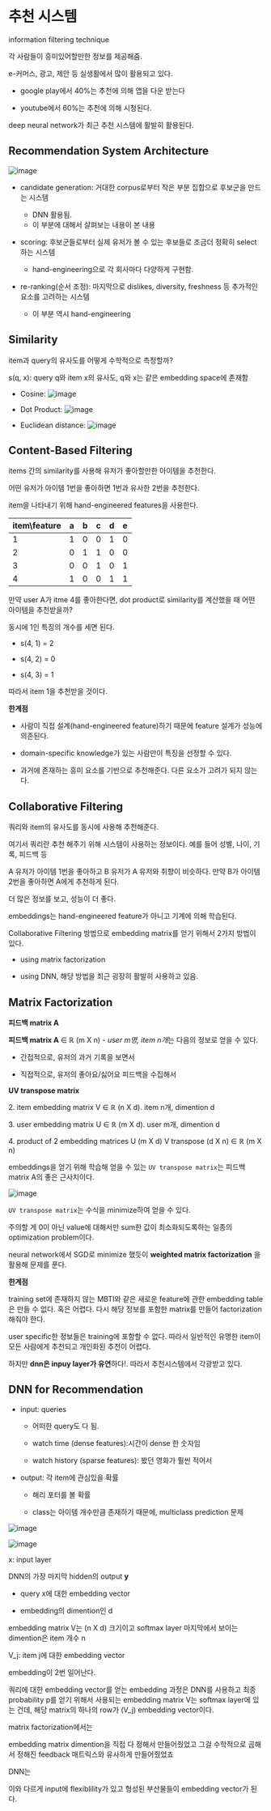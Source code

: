 # 추천 시스템

information filtering technique

각 사람들이 흥미있어할만한 정보를 제공해줌.

e-커머스, 광고, 제안 등 실생활에서 많이 활용되고 있다.

- google play에서 40%는 추천에 의해 앱을 다운 받는다

- youtube에서 60%는 추천에 의해 시청된다.

deep neural network가 최근 추천 시스템에 활발히 활용된다.

## Recommendation System Architecture

![image](https://user-images.githubusercontent.com/68107000/172077502-1d9c7bc9-5b20-4a5a-9a26-cb5928a8c35c.png)

- candidate generation: 거대한 corpus로부터 작은 부분 집합으로 후보군을 만드는 시스템
  
  - DNN 활용됨.
  - 이 부분에 대해서 살펴보는 내용이 본 내용

- scoring: 후보군들로부터 실제 유저가 볼 수 있는 후보들로 조금더 정확히 select하는 시스템
  
  - hand-engineering으로 각 회사마다 다양하게 구현함.

- re-ranking(순서 조정): 마지막으로 dislikes, diversity, freshness 등 추가적인 요소를 고려하는 시스템
  
  - 이 부분 역시 hand-engineering

## Similarity

item과 query의 유사도를 어떻게 수학적으로 측정할까?

s(q, x): query q와 item x의 유사도, q와 x는 같은 embedding space에 존재함

- Cosine: ![image](https://user-images.githubusercontent.com/68107000/172091969-a74a190e-5e3e-4bc5-aa39-80581ff1aec0.png)

- Dot Product: ![image](https://user-images.githubusercontent.com/68107000/172092011-5813e695-aab4-4d77-9c45-7452992c9fd1.png)

- Euclidean distance: ![image](https://user-images.githubusercontent.com/68107000/172092026-8a3442bf-1a23-4ae6-8ddb-cb979f6f5be1.png)

## Content-Based Filtering

items 간의 similarity를 사용해 유저가 좋아할만한 아이템을 추천한다.

어떤 유저가 아이템 1번을 좋아하면 1번과 유사한 2번을 추천한다.

item을 나타내기 위해 hand-engineered features을 사용한다.

| item\feature | a   | b   | c   | d   | e   |
| ------------ | --- | --- | --- | --- | --- |
| 1            | 1   | 0   | 0   | 1   | 0   |
| 2            | 0   | 1   | 1   | 0   | 0   |
| 3            | 0   | 0   | 1   | 0   | 1   |
| 4            | 1   | 0   | 0   | 1   | 1   |

만약 user A가 itme 4를 좋아한다면, dot product로 similarity를 계산했을 때 어떤 아이템을 추천받을까?

동시에 1인 특징의 개수를 세면 된다.

- s(4, 1) = 2

- s(4, 2) = 0

- s(4, 3) = 1

따라서 item 1을 추천받을 것이다.

**한계점**

- 사람이 직접 설계(hand-engineered feature)하기 때문에 feature 설계가 성능에 의존된다.

- domain-specific knowledge가 있는 사람만이 특징을 선정할 수 있다.

- 과거에 존재하는 흥미 요소를 기반으로 추천해준다. 다른 요소가 고려가 되지 않는다.

## Collaborative Filtering

쿼리와 item의 유사도를 동시에 사용해 추천해준다.

여기서 쿼리란 추천 해주기 위해 시스템이 사용하는 정보이다. 예를 들어 성별, 나이, 기록, 피드백 등

A 유저가 아이템 1번을 좋아하고 B 유저가 A 유저와 취향이 비슷하다. 만약 B가 아이템 2번을 좋아하면 A에게 추천하게 된다.

더 많은 정보를 보고, 성능이 더 좋다.

embeddings는 hand-engineered feature가 아니고 기계에 의해 학습된다.

Collaborative Filtering 방법으로 embedding matrix를 얻기 위해서 2가지 방법이 있다.

- using matrix factorization

- using DNN, 해당 방법을 최근 굉장히 활발히 사용하고 있음.

## Matrix Factorization

**피드백 matrix A**

**피드백 matrix A** ∈ ℝ (m X n) - *user m명, item n개*는 다음의 정보로 얻을 수 있다.

- 간접적으로, 유저의 과거 기록을 보면서

- 직접적으로, 유저의 좋아요/싫어요 피드백을 수집해서

**UV transpose matrix**

2\. item embedding matrix V ∈ ℝ (n X d). item n개, dimention d

3\. user embedding matrix U ∈ ℝ (m X d). user m개, dimention d

4\. product of 2 embedding matrices U (m X d) V transpose (d X n) ∈ ℝ (m X n)

embeddings을 얻기 위해 학습해 얻을 수 있는 `UV transpose matrix`는 피드백 matrix A의 좋은 근사치이다.

![image](https://user-images.githubusercontent.com/68107000/172093915-c2fe7eae-b2b2-464a-9c6b-351c7da581b7.png)

`UV transpose matrix`는 수식을 minimize하여 얻을 수 있다.

주의할 게 0이 아닌 value에 대해서만 sum한 값이 최소화되도록하는 일종의 optimization problem이다.

neural network에서 SGD로 minimize 했듯이 **weighted matrix factorization** 을 활용해 문제를 푼다.

**한계점**

training set에 존재하지 않는 MBTI와 같은 새로운 feature에 관한 embedding table은 만들 수 없다. 혹은 어렵다. 다시 해당 정보를 포함한 matrix를 만들어 factorization해줘야 한다.

user specific한 정보들은 training에 포함할 수 없다. 따라서 일반적인 유명한 item이 모든 사람에게 추천되고 개인화된 추천이 어렵다.

하지만 **dnn은 inpuy layer가 유연**하다!. 따라서 추천시스템에서 각광받고 있다.

## DNN for Recommendation

- input: queries
  
  - 어떠한 query도 다 됨.
  
  - watch time (dense features):시간이 dense 한 숫자임
  
  - watch history (sparse features): 봤던 영화가 훨씬 적어서

- output: 각 item에 관심있을 확률
  
  - 해리 포터를 볼 확률
  
  - class는 아이템 개수만큼 존재하기 때문에, multiclass prediction 문제

![image](https://user-images.githubusercontent.com/68107000/172077319-e4550fdf-f9c7-49d7-9c81-4ded5815bba4.png)

![image](https://user-images.githubusercontent.com/68107000/172095219-ed6e03ad-52d0-4ce5-bf2b-1f917794fb52.png)

x: input layer

DNN의 가장 마지막 hidden의 output **y**

- query x에 대한 embedding vector

- embedding의 dimention인 d

embedding matrix V는 (n X d) 크기이고 softmax layer 마지막에서 보이는 dimention은 item 개수 n

V_j: item j에 대한 embedding vector

embedding이 2번 일어난다.

쿼리에 대한 embedding vector를 얻는 embedding 과정은 DNN를 사용하고 최종 probability p를 얻기 위해서 사용되는 embedding matrix V는 softmax layer에 있는 건데, 해당 matrix의 하나의 row가  (V_j) embedding vector이다.

matrix factorization에서는 

embedding matrix dimention을 직접 다 정해서 만들어줬었고 그걸 수학적으로 곱해서 정해진 feedback 매트릭스와 유사하게 만들어줬었죠

DNN는 

이와 다르게 input에 flexiblility가 있고 형성된 부산물들이 embedding vector가 된다.
